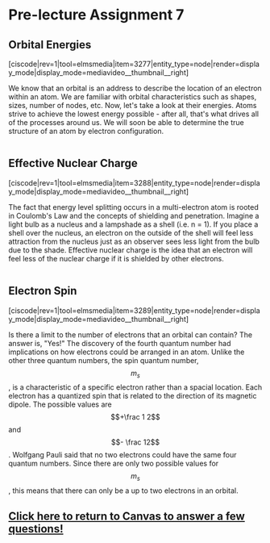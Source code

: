 # Pre-lecture Assignment 7

<div style="float:right;margin:auto"><ebook-button title="Effective Nuclear Charge" link="https://genchem.science.psu.edu/03-2-effective-nuclear-charge"></ebook-button></div>

## Orbital Energies

[ciscode|rev=1|tool=elmsmedia|item=3277|entity_type=node|render=display_mode|display_mode=mediavideo__thumbnail__right]

We know that an orbital is an address to describe the location of an electron within an atom.  We are familiar with orbital characteristics such as shapes, sizes, number of nodes, etc.  Now, let's take a look at their energies.  Atoms strive to achieve the lowest energy possible - after all, that's what drives all of the processes around us.  We will soon be able to determine the  true structure of an atom by electron configuration.  

<div class="spacer" style="display:block;overflow:hidden;width:100%;"></div>


## Effective Nuclear Charge

[ciscode|rev=1|tool=elmsmedia|item=3288|entity_type=node|render=display_mode|display_mode=mediavideo__thumbnail__right]

The fact that energy level splitting occurs in a multi-electron atom is rooted in Coulomb's Law and the concepts of shielding and penetration.  Imagine a light bulb as a nucleus and a lampshade as a shell (i.e. n = 1).  If you place a shell over the nucleus, an electron on the outside of the shell will feel less attraction from the nucleus just as an observer sees less light from the bulb due to the shade.  Effective nuclear charge is the idea that an electron will feel less of the nuclear charge if it is shielded by other electrons. 

<div class="spacer" style="display:block;overflow:hidden;width:100%;"></div>

<div style="float:right;margin:auto"><ebook-button title="Electron Spin" link="https://genchem.science.psu.edu/03-1-electron-spin"></ebook-button></div>

## Electron Spin


[ciscode|rev=1|tool=elmsmedia|item=3289|entity_type=node|render=display_mode|display_mode=mediavideo__thumbnail__right]

Is there a limit to the number of electrons that an orbital can contain? The answer is, "Yes!"
The discovery of the fourth quantum number had implications on how electrons could be arranged in an atom.  Unlike the other three quantum numbers, the spin quantum number, $$m_s$$, is a characteristic of a specific electron rather than a spacial location.  Each electron has a quantized spin that is related to the direction of its magnetic dipole.  The possible values are $$+\frac 1 2$$ and $$- \frac 12$$. 
Wolfgang Pauli said that no two electrons could have the same four quantum numbers.  Since there are only two possible values for $$m_s$$, this means that there can only be a up to two electrons in an orbital.



## [Click here to return to Canvas to answer a few questions!](https://psu.instructure.com/courses/1881362/quizzes/3317908)


